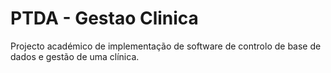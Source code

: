 # PTDA - Gestao Clinica

Projecto académico de implementação de software de controlo de base de dados e gestão de uma clínica.
